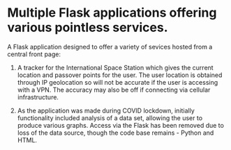 # Multiple Flask applications offering various pointless services.
A Flask application designed to offer a variety of sevices hosted from a central front page:

1. A tracker for the International Space Station which gives the current location and passover points for the user. The user location is obtained through IP geolocation so will not be accurate if the user is accessing with a VPN. The accuracy may also be off if connecting via cellular infrastructure.

2.  As the application was made during COVID lockdown, initially functionality included analysis of a data set, allowing the user to produce various graphs. Access via the Flask has been removed due to loss of the data source, though the code base remains - Python and HTML.
